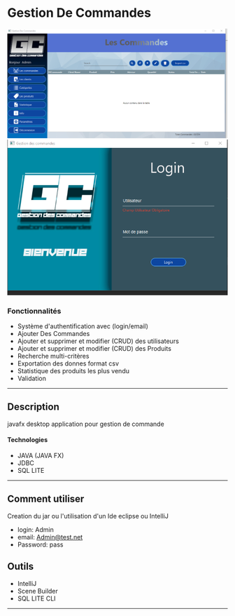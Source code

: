 # Gestion De Commandes

![Project Image](./imges/app.png)
![Project Image](./imges/login.png)

### Fonctionnalités

- Système d'authentification avec (login/email)
- Ajouter Des Commandes
- Ajouter et supprimer et modifier (CRUD) des utilisateurs
- Ajouter et supprimer et modifier (CRUD) des Produits
- Recherche multi-critères
- Exportation des donnes format csv
- Statistique des produits les plus vendu
- Validation

---

## Description

javafx desktop application pour gestion de commande

#### Technologies

- JAVA (JAVA FX)
- JDBC
- SQL LITE

---

## Comment utiliser

Creation du jar ou l'utilisation d'un Ide eclipse ou IntelliJ

- login: Admin
- email: Admin@test.net
- Password: pass

## Outils

- IntelliJ
- Scene Builder
- SQL LITE CLI

---
